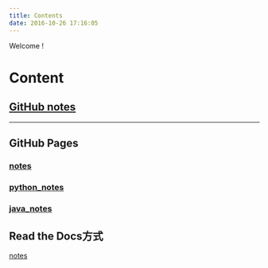 ```yaml
---
title: Contents
date: 2016-10-26 17:16:05
---
```

Welcome !

# Content

## [GitHub notes](https://github.com/yangjinjie/notes)

---

## GitHub Pages

### [notes](https://yangjinjie.github.io/notes/)

### [python_notes](https://yangjinjie.github.io/python_notes/)

### [java_notes](https://yangjinjie.github.io/java_notes/)

## Read the Docs方式

[notes](http://notes.yangjinjie.xyz)
